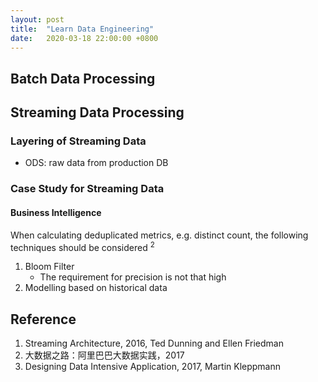```yaml
---
layout: post
title:  "Learn Data Engineering"
date:   2020-03-18 22:00:00 +0800
---
```

## Batch Data Processing


## Streaming Data Processing

### Layering of Streaming Data

- ODS: raw data from production DB
### Case Study for Streaming Data
#### Business Intelligence

When calculating deduplicated metrics, e.g. distinct count, the following techniques should be considered <sup>2</sup>

1. Bloom Filter
   - The requirement for precision is not that high
2. Modelling based on historical data



## Reference

1. Streaming Architecture, 2016, Ted Dunning and Ellen Friedman
2. 大数据之路：阿里巴巴大数据实践，2017
3. Designing Data Intensive Application, 2017, Martin Kleppmann
